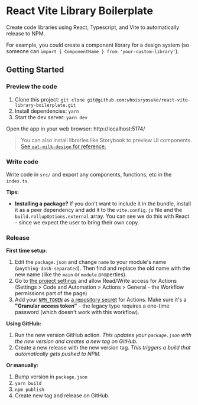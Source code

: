 # React Vite Library Boilerplate

Create code libraries using React, Typescript, and Vite to automatically release to NPM.

For example, you could create a component library for a design system (so someone can `import { ComponentName } from 'your-custom-library'`).

## Getting Started

### Preview the code

1. Clone this project: `git clone git@github.com:whoisryosuke/react-vite-library-boilerplate.git`
1. Install dependencies: `yarn`
1. Start the dev server: `yarn dev`

Open the app in your web browser: http://localhost:5174/

> You can also install libraries like Storybook to preview UI components. [See `oat-milk-design` for reference.](https://github.com/whoisryosuke/oat-milk-design)

### Write code

Write code in `src/` and export any components, functions, etc in the `index.ts`.

**Tips:**

- **Installing a package?** If you don't want to include it in the bundle, install it as a peer dependency and add it to the `vite.config.js` file and the `build.rollupOptions.external` array. You can see we do this with React - since we expect the user to bring their own copy.

### Release

**First time setup**:

1. Edit the `package.json` and change `name` to your module's name (`anything-dash-separated`). Then find and replace the old name with the new name (like the `main` or `module` properties).
1. Go to [the project settings](https://github.com/whoisryosuke/react-vite-library-boilerplate/settings/actions) and allow Read/Write access for Actions (Settings > Code and Automation > Actions > General - the Workflow permissions part of the page)
1. Add your [`NPM_TOKEN`](https://www.npmjs.com/settings/your-username/tokens) as [a repository secret](https://github.com/whoisryosuke/react-vite-library-boilerplate/settings/secrets/actions) for Actions. Make sure it's a **"Granular access token"** - the legacy type requires a one-time password (which doesn't work with this workflow).

**Using GitHub:**

1. Run the new version GitHub action. _This updates your `package.json` with the new version and creates a new tag on GitHub._
1. Create a new release with the new version tag. _This triggers a build that automatically gets pushed to NPM._

**Or manually:**

1. Bump version in `package.json`
1. `yarn build`
1. `npm publish`
1. Create new tag and release on GitHub.
